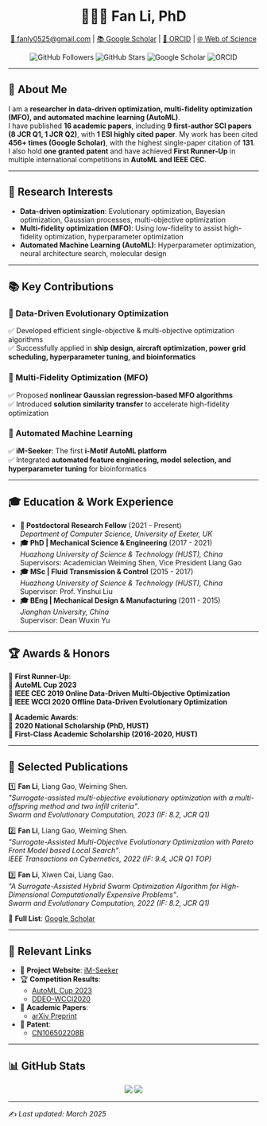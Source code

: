 <h1 align="center">🕵️‍♀️🦌 Fan Li, PhD</h1>

<p align="center">
  <a href="mailto:fanly0525@gmail.com">📧 fanly0525@gmail.com</a> |
  <a href="https://scholar.google.com/citations?user=xkrQkkgAAAAJ&hl=zh-CN">📚 Google Scholar</a> |
  <a href="https://orcid.org/0009-0009-5328-4354">🧬 ORCID</a> |
  <a href="https://www.webofscience.com/wos/author/record/KDO-0695-2024">🌐 Web of Science</a>
</p>

<p align="center">
  <!-- Shields.io Badges -->
  <img src="https://img.shields.io/github/followers/fanly525?style=social" alt="GitHub Followers">
  <img src="https://img.shields.io/github/stars/fanly525?style=social" alt="GitHub Stars">
  <img src="https://img.shields.io/badge/Google_Scholar-Citations-blue?style=flat-square&logo=google-scholar" alt="Google Scholar">
  <img src="https://img.shields.io/badge/ORCID-0009--0009--5328--4354-green?style=flat-square&logo=orcid" alt="ORCID">
</p>

---


## 📖 About Me

I am a **researcher in data-driven optimization, multi-fidelity optimization (MFO), and automated machine learning (AutoML)**.  
I have published **16 academic papers**, including **9 first-author SCI papers (8 JCR Q1, 1 JCR Q2)**, with **1 ESI highly cited paper**. My work has been cited **456+ times (Google Scholar)**, with the highest single-paper citation of **131**. I also hold **one granted patent** and have achieved **First Runner-Up** in multiple international competitions in **AutoML and IEEE CEC**.

---

## 🔬 Research Interests

- **Data-driven optimization**: Evolutionary optimization, Bayesian optimization, Gaussian processes, multi-objective optimization
- **Multi-fidelity optimization (MFO)**: Using low-fidelity to assist high-fidelity optimization, hyperparameter optimization
- **Automated Machine Learning (AutoML)**: Hyperparameter optimization, neural architecture search, molecular design

---

## 📚 Key Contributions

### 🎯 Data-Driven Evolutionary Optimization  
✅ Developed efficient single-objective & multi-objective optimization algorithms  
✅ Successfully applied in **ship design, aircraft optimization, power grid scheduling, hyperparameter tuning, and bioinformatics**

### 🎯 Multi-Fidelity Optimization (MFO)  
✅ Proposed **nonlinear Gaussian regression-based MFO algorithms**  
✅ Introduced **solution similarity transfer** to accelerate high-fidelity optimization

### 🎯 Automated Machine Learning  
✅ **iM-Seeker**: The first **i-Motif AutoML platform**  
✅ Integrated **automated feature engineering, model selection, and hyperparameter tuning** for bioinformatics

---

## 🎓 Education & Work Experience

- **🔬 Postdoctoral Research Fellow** (2021 - Present)  
  *Department of Computer Science, University of Exeter, UK*
- **🎓 PhD | Mechanical Science & Engineering** (2017 - 2021)  
  *Huazhong University of Science & Technology (HUST), China*  
  Supervisors: Academician Weiming Shen, Vice President Liang Gao
- **🎓 MSc | Fluid Transmission & Control** (2015 - 2017)  
  *Huazhong University of Science & Technology (HUST), China*  
  Supervisor: Prof. Yinshui Liu
- **🎓 BEng | Mechanical Design & Manufacturing** (2011 - 2015)  
  *Jianghan University, China*  
  Supervisor: Dean Wuxin Yu

---

## 🏆 Awards & Honors

🏅 **First Runner-Up**:  
🔹 **AutoML Cup 2023**  
🔹 **IEEE CEC 2019 Online Data-Driven Multi-Objective Optimization**  
🔹 **IEEE WCCI 2020 Offline Data-Driven Evolutionary Optimization**

🏅 **Academic Awards**:  
🔹 **2020 National Scholarship (PhD, HUST)**  
🔹 **First-Class Academic Scholarship (2016-2020, HUST)**

---

## 📄 Selected Publications

1️⃣ **Fan Li**, Liang Gao, Weiming Shen.  
*"Surrogate-assisted multi-objective evolutionary optimization with a multi-offspring method and two infill criteria"*.  
_Swarm and Evolutionary Computation, 2023 (IF: 8.2, JCR Q1)_

2️⃣ **Fan Li**, Liang Gao, Weiming Shen.  
*"Surrogate-Assisted Multi-Objective Evolutionary Optimization with Pareto Front Model based Local Search"*.  
_IEEE Transactions on Cybernetics, 2022 (IF: 9.4, JCR Q1 TOP)_

3️⃣ **Fan Li**, Xiwen Cai, Liang Gao.  
*"A Surrogate-Assisted Hybrid Swarm Optimization Algorithm for High-Dimensional Computationally Expensive Problems"*.  
_Swarm and Evolutionary Computation, 2022 (IF: 8.2, JCR Q1)_

📌 **Full List**: [Google Scholar](https://scholar.google.com/citations?user=xkrQkkgAAAAJ&hl=zh-CN)

---

## 🔗 Relevant Links

- 🔬 **Project Website**: [iM-Seeker](https://im-seeker.org/)
- 🏆 **Competition Results**:  
  - [AutoML Cup 2023](https://www.codabench.org/competitions/1232/)  
  - [DDEO-WCCI2020](https://handingwang.github.io/DDEO-WCCI2020/)
- 📑 **Academic Papers**:  
  - [arXiv Preprint](https://arxiv.org/abs/2402.09638)
- 📜 **Patent**:  
  - [CN106502208B](https://patents.google.com/patent/CN106502208B/en)

---

## 📊 GitHub Stats

<p align="center">
  <img src="https://github-readme-stats.vercel.app/api?username=fanli525&show_icons=true&icon_color=CE1D2D&text_color=718096&bg_color=ffffff&hide_title=false" />
  <img src="https://github-readme-stats.vercel.app/api/top-langs/?username=fanli525&layout=compact&hide_title=true" />
</p>

---

✍️ *Last updated: March 2025*

